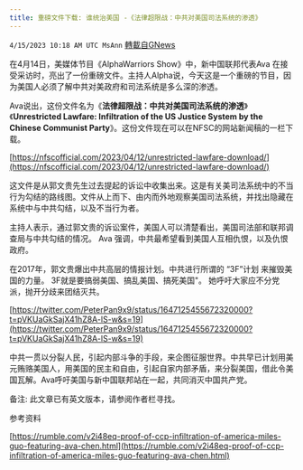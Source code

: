 ```yaml
---
title: 重磅文件下载: 谁统治美国 -《法律超限战：中共对美国司法系统的渗透》
---
```

`4/15/2023 10:18 AM UTC MsAnn` [轉載自GNews](https://gnews.org/articles/1135916)

在4月14日，美媒体节目《AlphaWarriors Show》中，新中国联邦代表Ava 在接受采访时，亮出了一份重磅文件。主持人Alpha说，今天这是一个重磅的节目，因为美国人必须了解中共对美政府和司法系统是多么深的渗透。

 Ava说出，这份文件名为《**法律超限战：中共对美国司法系统的渗透**》《**Unrestricted Lawfare: Infiltration of the US Justice System by the Chinese Communist Party**》。这份文件现在可以在NFSC的网站新闻稿的一栏下载。

[https://nfscofficial.com/2023/04/12/unrestricted-lawfare-download/](https://nfscofficial.com/2023/04/12/unrestricted-lawfare-download/)

这文件是从郭文贵先生过去提起的诉讼中收集出来。这是有关美司法系统中的不当行为勾结的路线图。文件从上而下、由内而外地观察美国司法系统，并找出隐藏在系统中与中共勾结，以及不当行为者。

主持人表示，通过郭文贵的诉讼案件，美国人可以清楚看出，美国司法部和联邦调查局与中共勾结的情况。 Ava 强调，中共最希望看到美国人互相仇恨，以及仇恨政府。

在2017年，郭文贵爆出中共高层的情报计划。中共进行所谓的 “3F”计划 来摧毁美国的力量。 3F就是要搞弱美国、搞乱美国、搞死美国"。 她呼吁大家应不分党派，抛开分歧来团结灭共。

[https://twitter.com/PeterPan9x9/status/1647125455672320000?t=pVKUaGkSajX41hZ8A-lS-w&s=19](https://twitter.com/PeterPan9x9/status/1647125455672320000?t=pVKUaGkSajX41hZ8A-lS-w&s=19)

 中共一贯以分裂人民，引起内部斗争的手段，来企图征服世界。中共早已计划用美元贿赂美国人，用美国的民主和自由，引起自家内部矛盾，来分裂美国，借此令美国瓦解。Ava呼吁美国与新中国联邦站在一起，共同消灭中国共产党。

备注: 此文章已有英文版本，请参阅作者栏寻找。  
  

参考资料

[https://rumble.com/v2i48eq-proof-of-ccp-infiltration-of-america-miles-guo-featuring-ava-chen.html](https://rumble.com/v2i48eq-proof-of-ccp-infiltration-of-america-miles-guo-featuring-ava-chen.html)
